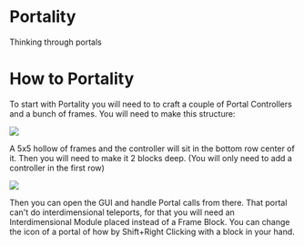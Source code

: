 # Portality
Thinking through portals

# How to Portality
To start with Portality you will need to to craft a couple of Portal Controllers and a bunch of frames. You will need to make this structure:

![](https://i.imgur.com/qllUZMm.png)

A 5x5 hollow of frames and the controller will sit in the bottom row center of it. Then you will need to make it 2 blocks deep. (You will only need to add a controller in the first row)

![](https://i.imgur.com/W3NiCFd.png)

Then you can open the GUI and handle Portal calls from there. That portal can't do interdimensional teleports, for that you will need an Interdimensional Module placed instead of a Frame Block.
You can change the icon of a portal of how by Shift+Right Clicking with a block in your hand.